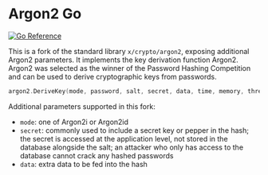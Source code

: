 # Argon2 Go

[![Go Reference](https://pkg.go.dev/badge/github.com/Azmisov/argon2.svg)](https://pkg.go.dev/github.com/Azmisov/argon2)

This is a fork of the standard library `x/crypto/argon2`, exposing additional Argon2 parameters. It
implements the key derivation function Argon2. Argon2 was selected as the winner of the Password
Hashing Competition and can be used to derive cryptographic keys from passwords.

```go
argon2.DeriveKey(mode, password, salt, secret, data, time, memory, threads, keyLen)
```

Additional parameters supported in this fork:

- `mode`: one of Argon2i or Argon2id
- `secret`: commonly used to include a secret key or pepper in the hash; the secret is accessed at
  the application level, not stored in the database alongside the salt; an attacker who only has
  access to the database cannot crack any hashed passwords
- `data`: extra data to be fed into the hash
